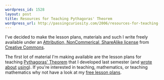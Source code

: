 ```yaml
--- 
wordpress_id: 1528
layout: post
title: Resources for Teaching Pythagoras' Theorem
wordpress_url: http://passingcuriosity.com/2006/resources-for-teaching-pythagoras-theorem/
---
```

I've decided to make the lesson plans, materials and such I write freely available under an <a href="http://creativecommons.org/licenses/by-nc-sa/2.1/au/">Attribution, NonCommerical, ShareAlike license</a> from <a href="http://www.creativecommons.org/">Creative Commons</a>.

The first lot of material I'm making available are the lesson plans for teaching <a href="http://en.wikipedia.org/wiki/Pythagorean_theorem">Pythagoras' Theorem</a> that I developed last semester (and <a href="http://interestingexperience.blogspot.com/2006/05/teaching-first-reaction.html" title="Teaching; A First Reaction">wrote</a> <a href="http://interestingexperience.blogspot.com/2006/05/teaching-second-reaction.html" title="Teaching; A Second Reaction">about</a> <a href="http://interestingexperience.blogspot.com/2006/05/other-shoe-drops.html" title="The Other Shoe Drops">using</a>). If you're interested in teaching, mathematics, or teaching mathematics why not have a look at my <a href="http://thsutton.googlepages.com/teaching">free lesson plans</a>.
